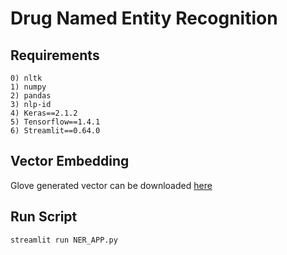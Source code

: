 # Drug Named Entity Recognition

## Requirements
    0) nltk
    1) numpy 
    2) pandas
    3) nlp-id
    4) Keras==2.1.2
    5) Tensorflow==1.4.1
    6) Streamlit==0.64.0
    
## Vector Embedding
Glove generated vector can be downloaded [here](https://drive.google.com/file/d/1EJwHukpwL085F9atnqawxWkGpeeoSiRj/view?usp=sharing)

## Run Script
  ```python
  streamlit run NER_APP.py
  ```
